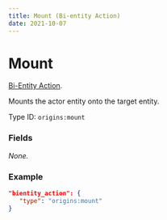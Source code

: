 ```yaml
---
title: Mount (Bi-entity Action)
date: 2021-10-07
---
```

# Mount

[Bi-Entity Action](../bientity_actions.md).

Mounts the actor entity onto the target entity.

Type ID: `origins:mount`

### Fields

_None._

### Example

```json
"bientity_action": {
   "type": "origins:mount"
}
```
